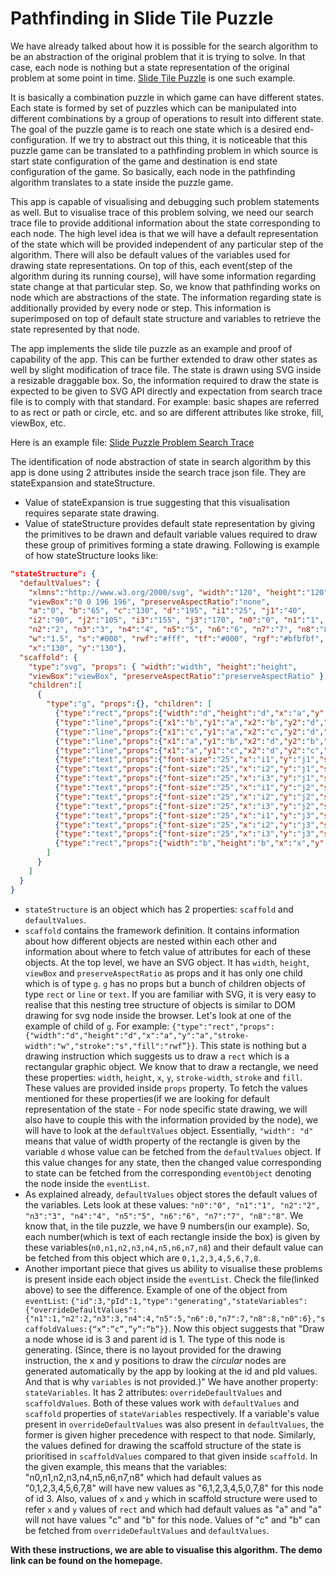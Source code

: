 # Pathfinding in Slide Tile Puzzle

We have already talked about how it is possible for the search algorithm to be an abstraction of the original problem that it is trying to solve. In that case, each node is nothing but a state representation of the original problem at some point in time. [Slide Tile Puzzle](https://en.wikipedia.org/wiki/Sliding_puzzle) is one such example.

It is basically a combination puzzle in which game can have different states. Each state is formed by set of puzzles which can be manipulated into different combinations by a group of operations to result into different state. The goal of the puzzle game is to reach one state which is a desired end-configuration. If we try to abstract out this thing, it is noticeable that this puzzle game can be translated to a pathfinding problem in which source is start state configuration of the game and destination is end state configuration of the game. So basically, each node in the pathfinding algorithm translates to a state inside the puzzle game.

This app is capable of visualising and debugging such problem statements as well. But to visualise trace of this problem solving, we need our search trace file to provide additional information about the state corresponding to each node. The high level idea is that we will have a default representation of the state which will be provided independent of any particular step of the algorithm. There will also be default values of the variables used for drawing state representations. On top of this, each event(step of the algorithm during its running course), will have some information regarding state change at that particular step. So, we know that pathfinding works on node which are abstractions of the state. The information regarding state is additionally provided by every node or step. This information is superimposed on top of default state structure and variables to retrieve the state represented by that node.

The app implements the slide tile puzzle as an example and proof of capability of the app. This can be further extended to draw other states as well by slight modification of trace file. The state is drawn using SVG inside a resizable draggable box. So, the information required to draw the state is expected to be given to SVG API directly and expectation from search trace file is to comply with that standard. For example: basic shapes are referred to as rect or path or circle, etc. and so are different attributes like stroke, fill, viewBox, etc.

Here is an example file: [Slide Puzzle Problem Search Trace](https://pf-algo-viz.org/algorithms/tile.json)

The identification of node abstraction of state in search algorithm by this app is done using 2 attributes inside the search trace json file. They are stateExpansion and stateStructure.

- Value of stateExpansion is true suggesting that this visualisation requires separate state drawing.
- Value of stateStructure provides default state representation by giving the primitives to be drawn and default variable values required to draw these group of primitives forming a state drawing. Following is example of how stateStructure looks like:
```json
"stateStructure": {
  "defaultValues": {
    "xlmns":"http://www.w3.org/2000/svg", "width":"120", "height":"120",
    "viewBox":"0 0 196 196", "preserveAspectRatio":"none",
    "a":"0", "b":"65", "c":"130", "d":"195", "i1":"25", "j1":"40",
    "i2":"90", "j2":"105", "i3":"155", "j3":"170", "n0":"0", "n1":"1",
    "n2":"2", "n3":"3", "n4":"4", "n5":"5", "n6":"6", "n7":"7", "n8":"8",
    "w":"1.5", "s":"#000", "rwf":"#fff", "tf":"#000", "rgf":"#bfbfbf",
    "x":"130", "y":"130"},
  "scaffold": {
    "type":"svg", "props": { "width":"width", "height":"height",
    "viewBox":"viewBox", "preserveAspectRatio":"preserveAspectRatio" },
    "children":[
      {
        "type":"g", "props":{}, "children": [
          {"type":"rect","props":{"width":"d","height":"d","x":"a","y":"a","stroke-width":"w","stroke":"s","fill":"rwf"},"children":[]},
          {"type":"line","props":{"x1":"b","y1":"a","x2":"b","y2":"d","stroke-width":"w","stroke":"s"},"children":[]},
          {"type":"line","props":{"x1":"c","y1":"a","x2":"c","y2":"d","stroke-width":"w","stroke":"s"},"children":[]},
          {"type":"line","props":{"x1":"a","y1":"b","x2":"d","y2":"b","stroke-width":"w","stroke":"s"},"children":[]},
          {"type":"line","props":{"x1":"a","y1":"c","x2":"d","y2":"c","stroke-width":"w","stroke":"s"},"children":[]},
          {"type":"text","props":{"font-size":"25","x":"i1","y":"j1","stroke":"s","fill":"tf"},"value":"n1","children":[]},
          {"type":"text","props":{"font-size":"25","x":"i2","y":"j1","stroke":"s","fill":"tf"},"value":"n2","children":[]},
          {"type":"text","props":{"font-size":"25","x":"i3","y":"j1","stroke":"s","fill":"tf"},"value":"n3","children":[]},
          {"type":"text","props":{"font-size":"25","x":"i1","y":"j2","stroke":"s","fill":"tf"},"value":"n4","children":[]},
          {"type":"text","props":{"font-size":"25","x":"i2","y":"j2","stroke":"s","fill":"tf"},"value":"n5","children":[]},
          {"type":"text","props":{"font-size":"25","x":"i3","y":"j2","stroke":"s","fill":"tf"},"value":"n6","children":[]},
          {"type":"text","props":{"font-size":"25","x":"i1","y":"j3","stroke":"s","fill":"tf"},"value":"n7","children":[]},
          {"type":"text","props":{"font-size":"25","x":"i2","y":"j3","stroke":"s","fill":"tf"},"value":"n8","children":[]},
          {"type":"text","props":{"font-size":"25","x":"i3","y":"j3","stroke":"s","fill":"tf"},"value":"n0","children":[]},
          {"type":"rect","props":{"width":"b","height":"b","x":"x","y":"y","stroke-width":"w","stroke":"s","fill":"rgf"},"children":[]}
        ]
      }
    ]
  }
}
```
- `stateStructure` is an object which has 2 properties: `scaffold` and `defaultValues`.
- `scaffold` contains the framework definition. It contains information about how different objects are nested within each other and information about where to fetch value of attributes for each of these objects. At the top level, we have an SVG object. It has `width`, `height`, `viewBox` and `preserveAspectRatio` as props and it has only one child which is of type `g`. `g` has no props but a bunch of children objects of type `rect` or `line` or `text`. If you are familiar with SVG, it is very easy to realise that this nesting tree structure of objects is similar to DOM drawing for svg node inside the browser. Let's look at one of the example of child of `g`.
For example: `{"type":"rect","props":{"width":"d","height":"d","x":"a","y":"a","stroke-width":"w","stroke":"s","fill":"rwf”}}`. This state is nothing but a drawing instruction which suggests us to draw a `rect` which is a rectangular graphic object. We know that to draw a rectangle, we need these properties: `width`, `height`, `x`, `y`, `stroke-width`, `stroke` and `fill`. These values are provided inside `props` property. To fetch the values mentioned for these properties(if we are looking for default representation of the state - For node specific state drawing, we will also have to couple this with the information provided by the node), we will have to look at the `defaultValues` object. Essentially, `"width": "d"` means that value of width property of the rectangle is given by the variable `d` whose value can be fetched from the `defaultValues` object. If this value changes for any state, then the changed value corresponding to state can be fetched from the corresponding `eventObject` denoting the node inside the `eventList`.
- As explained already, `defaultValues` object stores the default values of the variables. Lets look at these values: `"n0":"0", "n1":"1",
"n2":"2", "n3":"3", "n4":"4", "n5":"5", "n6":"6", "n7":"7", "n8":"8"`. We know that, in the tile puzzle, we have 9 numbers(in our example). So, each number(which is text of each rectangle inside the box) is given by these variables(`n0,n1,n2,n3,n4,n5,n6,n7,n8`) and their default value can be fetched from this object which are `0,1,2,3,4,5,6,7,8`.
- Another important piece that gives us ability to visualise these problems is present inside each object inside the `eventList`. Check the file(linked above) to see the difference. Example of one of the object from `eventList`: `{"id":3,"pId":1,"type":"generating","stateVariables":{"overrideDefaultValues": {"n1":1,"n2":2,"n3":3,"n4":4,"n5":5,"n6":0,"n7":7,"n8":8,"n0":6},"scaffoldValues:{“x”:”c”,”y”:”b”}}`. Now this object suggests that "Draw a node whose id is 3 and parent id is 1. The type of this node is generating. (Since, there is no layout provided for the drawing instruction, the x and y positions to draw the _circular_ nodes are generated automatically by the app by looking at the id and pId values. And that is why `variables` is not provided.)" We have another property: `stateVariables`. It has 2 attributes: `overrideDefaultValues` and `scaffoldValues`. Both of these values work with `defaultValues` and `scaffold` properties of `stateVariables` respectively. If a variable's value present in `overrideDefaultValues` was also present in `defaultValues`, the former is given higher precedence with respect to that node. Similarly, the values defined for drawing the scaffold structure of the state is prioritised in `scaffoldValues` compared to that given inside `scaffold`. In the given example, this means that the variables: "n0,n1,n2,n3,n4,n5,n6,n7,n8" which had default values as "0,1,2,3,4,5,6,7,8" will have new values as "6,1,2,3,4,5,0,7,8" for this node of id 3. Also, values of `x` and `y` which in scaffold structure were used to refer `x` and `y` values of `rect` and which had default values as "a" and "a" will not have values "c" and "b" for this node. Values of "c" and "b" can be fetched from `overrideDefaultValues` and `defaultValues`.


__With these instructions, we are able to visualise this algorithm. The demo link can be found on the homepage.__
